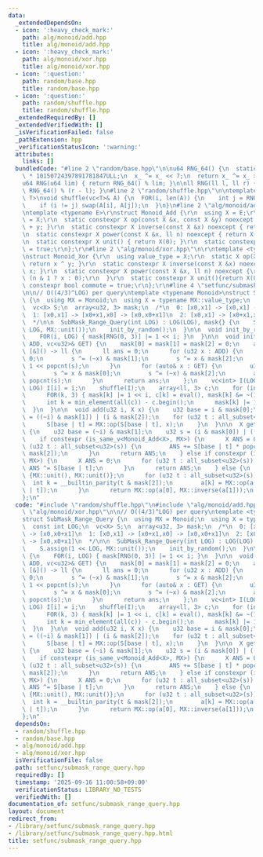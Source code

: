 ```yaml
---
data:
  _extendedDependsOn:
  - icon: ':heavy_check_mark:'
    path: alg/monoid/add.hpp
    title: alg/monoid/add.hpp
  - icon: ':heavy_check_mark:'
    path: alg/monoid/xor.hpp
    title: alg/monoid/xor.hpp
  - icon: ':question:'
    path: random/base.hpp
    title: random/base.hpp
  - icon: ':question:'
    path: random/shuffle.hpp
    title: random/shuffle.hpp
  _extendedRequiredBy: []
  _extendedVerifiedWith: []
  _isVerificationFailed: false
  _pathExtension: hpp
  _verificationStatusIcon: ':warning:'
  attributes:
    links: []
  bundledCode: "#line 2 \"random/base.hpp\"\n\nu64 RNG_64() {\n  static u64 x_ = u64(chrono::duration_cast<chrono::nanoseconds>(chrono::high_resolution_clock::now().time_since_epoch()).count())\
    \ * 10150724397891781847ULL;\n  x_ ^= x_ << 7;\n  return x_ ^= x_ >> 9;\n}\n\n\
    u64 RNG(u64 lim) { return RNG_64() % lim; }\n\nll RNG(ll l, ll r) { return l +\
    \ RNG_64() % (r - l); }\n#line 2 \"random/shuffle.hpp\"\n\ntemplate <typename\
    \ T>\nvoid shuffle(vc<T>& A) {\n  FOR(i, len(A)) {\n    int j = RNG(0, i + 1);\n\
    \    if (i != j) swap(A[i], A[j]);\n  }\n}\n#line 2 \"alg/monoid/add.hpp\"\n\r\
    \ntemplate <typename E>\r\nstruct Monoid_Add {\r\n  using X = E;\r\n  using value_type\
    \ = X;\r\n  static constexpr X op(const X &x, const X &y) noexcept { return x\
    \ + y; }\r\n  static constexpr X inverse(const X &x) noexcept { return -x; }\r\
    \n  static constexpr X power(const X &x, ll n) noexcept { return X(n) * x; }\r\
    \n  static constexpr X unit() { return X(0); }\r\n  static constexpr bool commute\
    \ = true;\r\n};\r\n#line 2 \"alg/monoid/xor.hpp\"\n\r\ntemplate <typename X>\r\
    \nstruct Monoid_Xor {\r\n  using value_type = X;\r\n  static X op(X x, X y) {\
    \ return x ^ y; }\r\n  static constexpr X inverse(const X &x) noexcept { return\
    \ x; }\r\n  static constexpr X power(const X &x, ll n) noexcept {\r\n    return\
    \ (n & 1 ? x : 0);\r\n  }\r\n  static constexpr X unit(){return X(0);};\r\n  static\
    \ constexpr bool commute = true;\r\n};\r\n#line 4 \"setfunc/submask_range_query.hpp\"\
    \n\n// O((4/3)^LOG) per query\ntemplate <typename Monoid>\nstruct SubMask_Range_Query\
    \ {\n  using MX = Monoid;\n  using X = typename MX::value_type;\n  const int LOG;\n\
    \  vc<X> S;\n  array<u32, 3> mask;\n  /*\n  0: [x0,x1] -> [x0,x1] -> [x0,x0+x1]\n\
    \  1: [x0,x1] -> [x0+x1,x0] -> [x0,x0+x1]\n  2: [x0,x1] -> [x0+x1,x1] -> [x0,x0+x1]\n\
    \  */\n\n  SubMask_Range_Query(int LOG) : LOG(LOG), mask{} {\n    S.assign(1 <<\
    \ LOG, MX::unit());\n    init_by_random();\n  }\n\n  void init_by_random() {\n\
    \    FOR(i, LOG) { mask[RNG(0, 3)] |= 1 << i; }\n  }\n\n  void init_by_query(vc<u32>&\
    \ ADD, vc<u32>& GET) {\n    mask[0] = mask[1] = mask[2] = 0;\n    auto eval =\
    \ [&]() -> ll {\n      ll ans = 0;\n      for (u32 x : ADD) {\n        u32 s =\
    \ 0;\n        s ^= (~x) & mask[1];\n        s ^= x & mask[2];\n        ans +=\
    \ 1 << popcnt(s);\n      }\n      for (auto& x : GET) {\n        u32 s = 0;\n\
    \        s ^= x & mask[0];\n        s ^= (~x) & mask[2];\n        ans += 1 <<\
    \ popcnt(s);\n      }\n      return ans;\n    };\n    vc<int> I(LOG);\n    FOR(i,\
    \ LOG) I[i] = i;\n    shuffle(I);\n    array<ll, 3> c;\n    for (int i : I) {\n\
    \      FOR(k, 3) { mask[k] |= 1 << i, c[k] = eval(), mask[k] &= ~(1 << i); }\n\
    \      int k = min_element(all(c)) - c.begin();\n      mask[k] |= 1 << i;\n  \
    \  }\n  }\n\n  void add(u32 i, X x) {\n    u32 base = i & mask[0];\n    u32 s\
    \ = ((~i) & mask[1]) | (i & mask[2]);\n    for (u32 t : all_subset<u32>(s)) {\n\
    \      S[base | t] = MX::op(S[base | t], x);\n    }\n  }\n\n  X get_sum(u32 i)\
    \ {\n    u32 base = (~i) & mask[1];\n    u32 s = (i & mask[0]) | ((~i) & mask[2]);\n\
    \    if constexpr (is_same_v<Monoid_Add<X>, MX>) {\n      X ANS = 0;\n      for\
    \ (u32 t : all_subset<u32>(s)) {\n        ANS += S[base | t] * popcnt_sgn(t &\
    \ mask[2]);\n      }\n      return ANS;\n    } else if constexpr (is_same_v<Monoid_Xor<X>,\
    \ MX>) {\n      X ANS = 0;\n      for (u32 t : all_subset<u32>(s)) {\n       \
    \ ANS ^= S[base | t];\n      }\n      return ANS;\n    } else {\n      X a[] =\
    \ {MX::unit(), MX::unit()};\n      for (u32 t : all_subset<u32>(s)) {\n      \
    \  int k = __builtin_parity(t & mask[2]);\n        a[k] = MX::op(a[k], S[base\
    \ | t]);\n      }\n      return MX::op(a[0], MX::inverse(a[1]));\n    }\n  }\n\
    };\n"
  code: "#include \"random/shuffle.hpp\"\n#include \"alg/monoid/add.hpp\"\n#include\
    \ \"alg/monoid/xor.hpp\"\n\n// O((4/3)^LOG) per query\ntemplate <typename Monoid>\n\
    struct SubMask_Range_Query {\n  using MX = Monoid;\n  using X = typename MX::value_type;\n\
    \  const int LOG;\n  vc<X> S;\n  array<u32, 3> mask;\n  /*\n  0: [x0,x1] -> [x0,x1]\
    \ -> [x0,x0+x1]\n  1: [x0,x1] -> [x0+x1,x0] -> [x0,x0+x1]\n  2: [x0,x1] -> [x0+x1,x1]\
    \ -> [x0,x0+x1]\n  */\n\n  SubMask_Range_Query(int LOG) : LOG(LOG), mask{} {\n\
    \    S.assign(1 << LOG, MX::unit());\n    init_by_random();\n  }\n\n  void init_by_random()\
    \ {\n    FOR(i, LOG) { mask[RNG(0, 3)] |= 1 << i; }\n  }\n\n  void init_by_query(vc<u32>&\
    \ ADD, vc<u32>& GET) {\n    mask[0] = mask[1] = mask[2] = 0;\n    auto eval =\
    \ [&]() -> ll {\n      ll ans = 0;\n      for (u32 x : ADD) {\n        u32 s =\
    \ 0;\n        s ^= (~x) & mask[1];\n        s ^= x & mask[2];\n        ans +=\
    \ 1 << popcnt(s);\n      }\n      for (auto& x : GET) {\n        u32 s = 0;\n\
    \        s ^= x & mask[0];\n        s ^= (~x) & mask[2];\n        ans += 1 <<\
    \ popcnt(s);\n      }\n      return ans;\n    };\n    vc<int> I(LOG);\n    FOR(i,\
    \ LOG) I[i] = i;\n    shuffle(I);\n    array<ll, 3> c;\n    for (int i : I) {\n\
    \      FOR(k, 3) { mask[k] |= 1 << i, c[k] = eval(), mask[k] &= ~(1 << i); }\n\
    \      int k = min_element(all(c)) - c.begin();\n      mask[k] |= 1 << i;\n  \
    \  }\n  }\n\n  void add(u32 i, X x) {\n    u32 base = i & mask[0];\n    u32 s\
    \ = ((~i) & mask[1]) | (i & mask[2]);\n    for (u32 t : all_subset<u32>(s)) {\n\
    \      S[base | t] = MX::op(S[base | t], x);\n    }\n  }\n\n  X get_sum(u32 i)\
    \ {\n    u32 base = (~i) & mask[1];\n    u32 s = (i & mask[0]) | ((~i) & mask[2]);\n\
    \    if constexpr (is_same_v<Monoid_Add<X>, MX>) {\n      X ANS = 0;\n      for\
    \ (u32 t : all_subset<u32>(s)) {\n        ANS += S[base | t] * popcnt_sgn(t &\
    \ mask[2]);\n      }\n      return ANS;\n    } else if constexpr (is_same_v<Monoid_Xor<X>,\
    \ MX>) {\n      X ANS = 0;\n      for (u32 t : all_subset<u32>(s)) {\n       \
    \ ANS ^= S[base | t];\n      }\n      return ANS;\n    } else {\n      X a[] =\
    \ {MX::unit(), MX::unit()};\n      for (u32 t : all_subset<u32>(s)) {\n      \
    \  int k = __builtin_parity(t & mask[2]);\n        a[k] = MX::op(a[k], S[base\
    \ | t]);\n      }\n      return MX::op(a[0], MX::inverse(a[1]));\n    }\n  }\n\
    };\n"
  dependsOn:
  - random/shuffle.hpp
  - random/base.hpp
  - alg/monoid/add.hpp
  - alg/monoid/xor.hpp
  isVerificationFile: false
  path: setfunc/submask_range_query.hpp
  requiredBy: []
  timestamp: '2025-09-16 11:00:58+09:00'
  verificationStatus: LIBRARY_NO_TESTS
  verifiedWith: []
documentation_of: setfunc/submask_range_query.hpp
layout: document
redirect_from:
- /library/setfunc/submask_range_query.hpp
- /library/setfunc/submask_range_query.hpp.html
title: setfunc/submask_range_query.hpp
---
```

